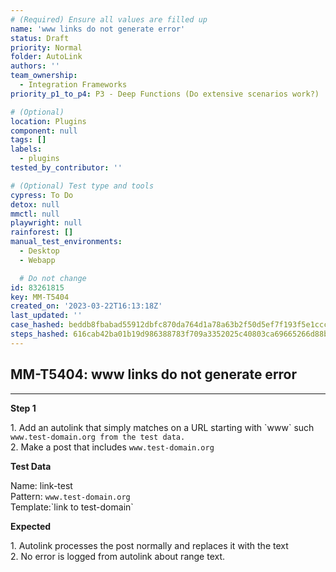 ```yaml
---
# (Required) Ensure all values are filled up
name: 'www links do not generate error'
status: Draft
priority: Normal
folder: AutoLink
authors: ''
team_ownership:
  - Integration Frameworks
priority_p1_to_p4: P3 - Deep Functions (Do extensive scenarios work?)

# (Optional)
location: Plugins
component: null
tags: []
labels:
  - plugins
tested_by_contributor: ''

# (Optional) Test type and tools
cypress: To Do
detox: null
mmctl: null
playwright: null
rainforest: []
manual_test_environments:
  - Desktop
  - Webapp

  # Do not change
id: 83261815
key: MM-T5404
created_on: '2023-03-22T16:13:18Z'
last_updated: ''
case_hashed: beddb8fbabad55912dbfc870da764d1a78a63b2f50d5ef7f193f5e1ccc4c3f0b82ad31bf417d8e6091452a907321ccb8
steps_hashed: 616cab42ba01b19d986388783f709a3352025c40803ca69665266d88b9ef2eb6f8ae81e152761754bbaec0df78b89439
---
```


<!-- (Auto-generated) Based on frontmatter's "key" and "name" -->

## MM-T5404: www links do not generate error

---

**Step 1**

1\. Add an autolink that simply matches on a URL starting with \`www\` such `www.test-domain.org from the test data.`\
2\. Make a post that includes `www.test-domain.org`

**Test Data**

Name: link-test\
Pattern: `www.test-domain.org`\
Template:\`link to test-domain\`

**Expected**

1\. Autolink processes the post normally and replaces it with the text\
2\. No error is logged from autolink about range text.
